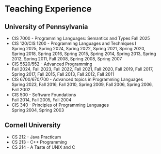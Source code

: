 Teaching Experience
===================

University of Pennsylvania
--------------------------

* CIS 7000 - Programming Languages: Semantics and Types
  Fall 2025
* CIS 120/CIS 1200 - Programming Languages and Techniques I  
  Spring 2025, Spring 2024, Spring 2022, Spring 2021, Spring 2020, Spring 2018, Spring 2016, Spring 2015, Spring 2014, Spring 2013, Spring 2012, Spring 2011, Fall 2008, Spring 2008, Spring 2007
* CIS 5520/552 - Advanced Programming  
  Fall 2024, Fall 2023, Fall 2022, Fall 2021, Fall 2020, Fall 2019, Fall 2017, Spring 2017, Fall 2015, Fall 2013, Fall 2012, Fall 2011
* CIS 6700/670/700 - Advanced topics in Programming Languages  
  Spring 2023, Fall 2016, Fall 2010, Spring 2009, Fall 2006, Spring 2006, Fall 2002
* CIS 500 - Software Foundations  
  Fall 2014, Fall 2005, Fall 2004
* CIS 340 - Principles of Programming Languages  
  Spring 2004, Spring 2003

Cornell University
------------------
  * CS 212 - Java Practicum
  * CS 213 - C++ Programming
  * CS 214 - A Taste of UNIX and C

